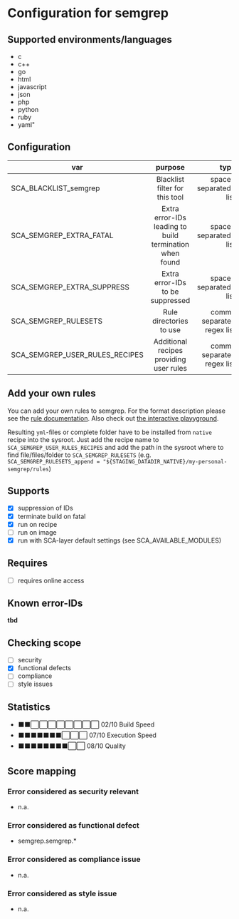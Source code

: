 # Configuration for semgrep

## Supported environments/languages

* c
* c++
* go
* html
* javascript
* json
* php
* python
* ruby
* yaml"

## Configuration

| var | purpose | type | default |
| ------------- |:-------------:| -----:| -----:
| SCA_BLACKLIST_semgrep | Blacklist filter for this tool | space-separated-list | ""
| SCA_SEMGREP_EXTRA_FATAL | Extra error-IDs leading to build termination when found | space-separated-list | "":
| SCA_SEMGREP_EXTRA_SUPPRESS | Extra error-IDs to be suppressed | space-separated-list | ""
| SCA_SEMGREP_RULESETS | Rule directories to use | comma separated regex list | see `sca-semgrep.bbclass`
| SCA_SEMGREP_USER_RULES_RECIPES | Additional recipes providing user rules | comma separated regex list | ""

## Add your own rules

You can add your own rules to semgrep. For the format description please see the [rule documentation](https://semgrep.dev/docs/writing-rules/rule-syntax/).
Also check out [the interactive playyground](https://semgrep.dev/learn).

Resulting `yml`-files or complete folder have to be installed from `native` recipe into the sysroot.
Just add the recipe name to `SCA_SEMGREP_USER_RULES_RECIPES` and add the path in the sysroot where to find file/files/folder to `SCA_SEMGREP_RULESETS` (e.g. `SCA_SEMGREP_RULESETS_append = "${STAGING_DATADIR_NATIVE}/my-personal-semgrep/rules`)

## Supports

* [x] suppression of IDs
* [x] terminate build on fatal
* [x] run on recipe
* [ ] run on image
* [x] run with SCA-layer default settings (see SCA_AVAILABLE_MODULES)

## Requires

* [ ] requires online access

## Known error-IDs

__tbd__

## Checking scope

* [ ] security
* [x] functional defects
* [ ] compliance
* [ ] style issues

## Statistics

* ⬛⬛⬜⬜⬜⬜⬜⬜⬜⬜ 02/10 Build Speed
* ⬛⬛⬛⬛⬛⬛⬛⬜⬜⬜ 07/10 Execution Speed
* ⬛⬛⬛⬛⬛⬛⬛⬛⬜⬜ 08/10 Quality

## Score mapping

### Error considered as security relevant

* n.a.

### Error considered as functional defect

* semgrep.semgrep.*

### Error considered as compliance issue

* n.a.

### Error considered as style issue

* n.a.
